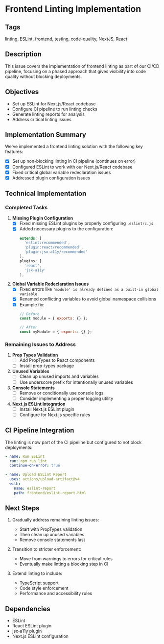 # Frontend Linting Implementation

## Tags
linting, ESLint, frontend, testing, code-quality, NextJS, React

## Description
This issue covers the implementation of frontend linting as part of our CI/CD pipeline, focusing on a phased approach that gives visibility into code quality without blocking deployments.

## Objectives
* Set up ESLint for Next.js/React codebase
* Configure CI pipeline to run linting checks
* Generate linting reports for analysis
* Address critical linting issues

## Implementation Summary

We've implemented a frontend linting solution with the following key features:

- [x] Set up non-blocking linting in CI pipeline (continues on error)
- [x] Configured ESLint to work with our Next.js/React codebase
- [x] Fixed critical global variable redeclaration issues
- [x] Addressed plugin configuration issues

## Technical Implementation

### Completed Tasks

1. **Missing Plugin Configuration**
   - [x] Fixed missing ESLint plugins by properly configuring `.eslintrc.js`
   - [x] Added necessary plugins to the configuration:
     ```javascript
     extends: [
       'eslint:recommended',
       'plugin:react/recommended',
       'plugin:jsx-a11y/recommended'
     ],
     plugins: [
       'react',
       'jsx-a11y'
     ],
     ```

2. **Global Variable Redeclaration Issues**
   - [x] Fixed errors like `'module' is already defined as a built-in global variable`
   - [x] Renamed conflicting variables to avoid global namespace collisions
   - [x] Example fix:
     ```javascript
     // Before
     const module = { exports: {} };
     
     // After
     const myModule = { exports: {} };
     ```

### Remaining Issues to Address

1. **Prop Types Validation**
   - [ ] Add PropTypes to React components
   - [ ] Install prop-types package

2. **Unused Variables**
   - [ ] Clean up unused imports and variables
   - [ ] Use underscore prefix for intentionally unused variables

3. **Console Statements**
   - [ ] Remove or conditionally use console logs
   - [ ] Consider implementing a proper logging utility

4. **Next.js ESLint Integration**
   - [ ] Install Next.js ESLint plugin
   - [ ] Configure for Next.js specific rules

## CI Pipeline Integration

The linting is now part of the CI pipeline but configured to not block deployments:

```yaml
- name: Run ESLint
  run: npm run lint
  continue-on-error: true
  
- name: Upload ESLint Report
  uses: actions/upload-artifact@v4
  with:
    name: eslint-report
    path: frontend/eslint-report.html
```

## Next Steps

1. Gradually address remaining linting issues:
   - Start with PropTypes validation
   - Then clean up unused variables
   - Remove console statements last

2. Transition to stricter enforcement:
   - Move from warnings to errors for critical rules
   - Eventually make linting a blocking step in CI

3. Extend linting to include:
   - TypeScript support
   - Code style enforcement
   - Performance and accessibility rules

## Dependencies
* ESLint
* React ESLint plugin
* jsx-a11y plugin
* Next.js ESLint configuration